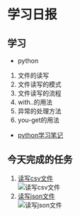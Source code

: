 # 学习日报

## 学习

* python
1. 文件的读写  
2. 文件读写的模式
3. 文件读写的流程
4. with..的用法
5. 异常的处理方法
6. you-get的用法  
* [python学习笔记](https://github.com/huanting0016/summer-photo/blob/master/8.1/python.md)

## 今天完成的任务
1. [读写csv文件](https://github.com/huanting0016/summer-photo/blob/master/8.1/%E8%AF%BB%E5%86%99scv%E6%96%87%E4%BB%B6.py)   
  ![读写csv文件](https://github.com/huanting0016/summer-photo/blob/master/8.1/%E8%AF%BB%E5%86%99csv%E6%96%87%E4%BB%B6.png)
2. [读写json文件](https://github.com/huanting0016/summer-photo/blob/master/8.1/%E8%AF%BB%E5%86%99json%E6%96%87%E4%BB%B6.py)  
  ![读写json文件](https://github.com/huanting0016/summer-photo/blob/master/8.1/%E8%AF%BB%E5%86%99json%E6%96%87%E4%BB%B6.png)